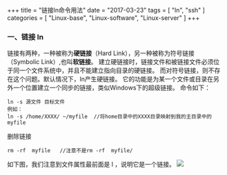 +++
title = "链接ln命令用法"
date = "2017-03-23"
tags = [ "ln", "ssh"  ]
categories = [
	"Linux-base",
	"Linux-software",
   "Linux-server"
]
+++

### 一、链接 ln
链接有两种，一种被称为**硬链接**（Hard Link），另一种被称为符号链接（Symbolic Link）,也叫**软链接**。
建立硬链接时，链接文件和被链接文件必须位于同一个文件系统中，并且不能建立指向目录的硬链接。
而对符号链接，则不存在这个问题。默认情况下，ln产生硬链接。
它的功能是为某一个文件或目录在另外一个位置建立一个同步的链接，类似Windows下的超级链接。
命令如下：
```
ln -s 源文件 目标文件 
例如：
ln -s /home/XXXX/ ~/myfile  //将home目录中的XXXX目录映射到我的主目录中的myfile
```
删除链接
```
rm -rf  myfile   //注意不是rm -rf  myfile/ 
```
如下图，我们注意到文件属性最前面是 l ，说明它是一个链接。
![](http://p.xbay.top/snipaste_20170323_100139.png)
